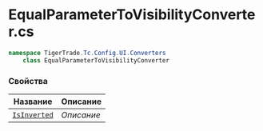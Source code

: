 
# EqualParameterToVisibilityConverter.cs
```csharp
namespace TigerTrade.Tc.Config.UI.Converters  
    class EqualParameterToVisibilityConverter
```

### Свойства
| Название | Описание |
| --- | --- |
| [`IsInverted`](./Свойства/IsInverted.md) | *Описание* |
